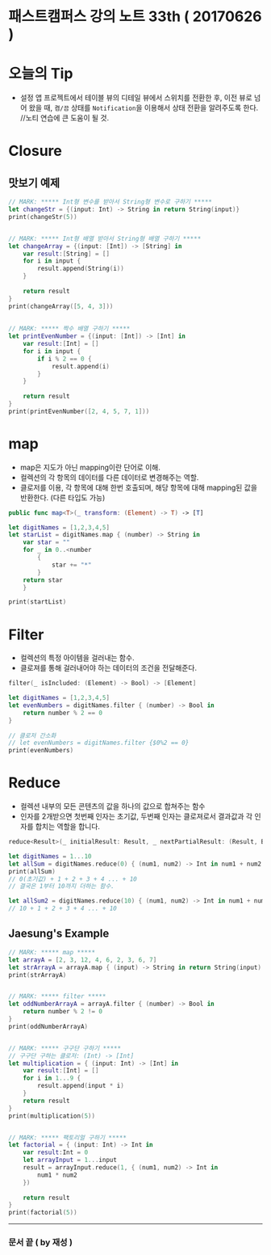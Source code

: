 # 패스트캠퍼스 강의 노트 33th ( 20170626 )

# 오늘의 Tip
 - 설정 앱 프로젝트에서 테이블 뷰의 디테일 뷰에서 스위치를 전환한 후, 이전 뷰로 넘어 왔을 때, `켬/끔` 상태를 `Notification`을 이용해서 상태 전환을 알려주도록 한다. //노티 연습에 큰 도움이 될 것.


# Closure

## 맛보기 예제

```swift
// MARK: ***** Int형 변수를 받아서 String형 변수로 구하기 *****
let changeStr = {(input: Int) -> String in return String(input)}
print(changeStr(5))


// MARK: ***** Int형 배열 받아서 String형 배열 구하기 *****
let changeArray = {(input: [Int]) -> [String] in
    var result:[String] = []
    for i in input {
        result.append(String(i))
    }
    
    return result
}
print(changeArray([5, 4, 3]))
    
    
// MARK: ***** 짝수 배열 구하기 *****
let printEvenNumber = {(input: [Int]) -> [Int] in
    var result:[Int] = []
    for i in input {
        if i % 2 == 0 {
            result.append(i)
        }
    }
    
    return result
}
print(printEvenNumber([2, 4, 5, 7, 1]))
```

# map
 - map은 지도가 아닌 mapping이란 단어로 이해.
 - 컬렉션의 각 항목의 데이터를 다른 데이터로 변경해주는 역할.
 - 클로저를 이용, 각 항목에 대해 한번 호출되며, 해당 항목에 대해 mapping된 값을 반환한다. (다른 타입도 가능)

```swift
public func map<T>(_ transform: (Element) -> T) -> [T]
```
```swiftlet digitNames = [1,2,3,4,5]let starList = digitNames.map { (number) -> String in    var star = ""    for _ in 0..<number		{			star += "*"		}	return star
	}print(startList)
```

# Filter
 - 컬렉션의 특정 아이템을 걸러내는 함수.
 - 클로져를 통해 걸러내어야 하는 데이터의 조건을 전달해준다.

```swift
filter(_ isIncluded: (Element) -> Bool) -> [Element]
```
```swiftlet digitNames = [1,2,3,4,5]let evenNumbers = digitNames.filter { (number) -> Bool in	return number % 2 == 0}
	
// 클로저 간소화
// let evenNumbers = digitNames.filter {$0%2 == 0}print(evenNumbers)
```

# Reduce
 - 컬렉션 내부의 모든 콘텐츠의 값을 하나의 값으로 합쳐주는 함수
 - 인자를 2개받으면 첫번째 인자는 초기값, 두번째 인자는 클로져로서 결과값과 각 인자를 합치는 역할을 합니다.

```swift
reduce<Result>(_ initialResult: Result, _ nextPartialResult: (Result, Bound) -> Result) -> Result
```
```swiftlet digitNames = 1...10let allSum = digitNames.reduce(0) { (num1, num2) -> Int in num1 + num2 }print(allSum)
// 0(초기값) + 1 + 2 + 3 + 4 ... + 10
// 결국은 1부터 10까지 더하는 함수.

let allSum2 = digitNames.reduce(10) { (num1, num2) -> Int in num1 + num2 }
// 10 + 1 + 2 + 3 + 4 ... + 10
```

## Jaesung's Example

```swift
// MARK: ***** map *****
let arrayA = [2, 3, 12, 4, 6, 2, 3, 6, 7]
let strArrayA = arrayA.map { (input) -> String in return String(input) }
print(strArrayA)


// MARK: ***** filter *****
let oddNumberArrayA = arrayA.filter { (number) -> Bool in
    return number % 2 != 0
}
print(oddNumberArrayA)


// MARK: ***** 구구단 구하기 *****
// 구구단 구하는 클로저: (Int) -> [Int]
let multiplication = { (input: Int) -> [Int] in
    var result:[Int] = []
    for i in 1...9 {
        result.append(input * i)
    }
    return result
}
print(multiplication(5))


// MARK: ***** 팩토리얼 구하기 *****
let factorial = { (input: Int) -> Int in
    var result:Int = 0
    let arrayInput = 1...input
    result = arrayInput.reduce(1, { (num1, num2) -> Int in
        num1 * num2
    })
    
    return result
}
print(factorial(5))
```

---
### 문서 끝 ( by 재성 )